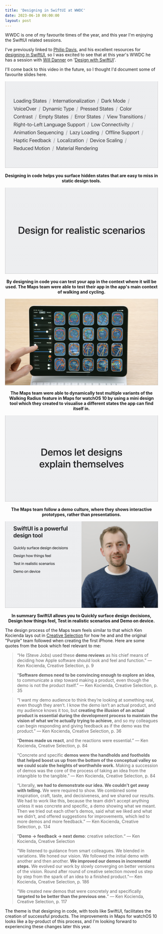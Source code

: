 ```yaml
---
title: 'Designing in SwiftUI at WWDC'
date: 2023-06-10 00:00:00
layout: post
---
```


WWDC is one of my favourite times of the year, and this year I'm enjoying the SwiftUI related sessions. 

I've previously linked to [Philip Davis](https://philipcdavis.com/writing/designing-in-swiftui?ref=heydesigner), and his excellent resources for [designing in SwiftUI](https://swiftui.design/guide), so I was excited to see that at this year's WWDC he has a session with [Will Danner](https://www.linkedin.com/in/willdanner/) on '[Design with SwiftUI](https://developer.apple.com/wwdc23/10115)'. 

I'll come back to this video in the future, so I thought I'd document some of favourite slides here. 

![](/images/posts/IMG_3507.jpeg)
<figcaption align = "center"><b>Designing in code helps you surface hidden states that are easy to miss in static design tools.</b></figcaption>

![](/images/posts/IMG_3508.jpeg)
<figcaption align = "center"><b>By designing in code you can test your app in the context where it will be used. The Maps team were able to test their app in the app's main context of walking and cycling. </b></figcaption>

![](/images/posts/IMG_3509.jpeg)
<figcaption align = "center"><b>The Maps team were able to dynamically test multiple variants of the Walking Radius feature in Maps for watchOS 10 by using a mini design tool which they created to visualise a different states the app can find itself in.</b></figcaption>

![](/images/posts/IMG_3510.jpeg)
<figcaption align = "center"><b>The Maps team follow a demo culture, where they shows interactive prototypes, rather than presentations.</b></figcaption>

![](/images/posts/IMG_3511.jpeg)
<figcaption align = "center"><b> In summary SwiftUI allows you to Quickly surface design decisions, Design how things feel, Test in realistic scenarios and Demo on device.</b></figcaption>

The design process of the Maps team feels similar to that which Ken Kocienda lays out in [Creative Selection](https://books.apple.com/ie/book/creative-selection/id1403408298) for how he and and the original "Purple" team followed when creating the first iPhone. Here are some quotes from the book which feel relevant to me:

> “He (Steve Jobs) used these **demo reviews** as his chief means of deciding how Apple software should look and feel and function.” ― Ken Kocienda, Creative Selection, p. 9
> 

> “**Software demos need to be convincing enough to explore an idea**, to communicate a step toward making a product, even though the demo is not the product itself.” ― Ken Kocienda, Creative Selection, p. 35
> 

> “I want my demo audience to think they’re looking at something real, even though they aren’t. I know the demo isn’t an actual product, and my audience knows it too, but **creating the illusion of an actual product is essential during the development process to maintain the vision of what we’re actually trying to achieve**, and so my colleagues can begin responding and giving feedback as if the demo was the product.” ― Ken Kocienda, Creative Selection, p. 36
> 

> “**Demos made us react**, and the reactions were essential.” ― Ken Kocienda, Creative Selection, p. 84
> 

> “Concrete and specific **demos were the handholds and footholds that helped boost us up from the bottom of the conceptual valley so we could scale the heights of worthwhile work.** Making a succession of demos was the core of the process of taking an idea from the intangible to the tangible.” ― Ken Kocienda, Creative Selection, p. 84
>  

> “Literally, **we had to demonstrate our idea. We couldn’t get away with telling.** We were required to show. We combined some inspiration, craft, taste, and decisiveness, and we shared our results. We had to work like this, because the team didn’t accept anything unless it was concrete and specific, a demo showing what we meant. Then we tried out each other’s demos, said what we liked and what we didn’t, and offered suggestions for improvements, which led to more demos and more feedback.” ― Ken Kocienda, Creative Selection, p. 134
> 

> "**Demo -> feedback -> next demo**: creative selection.“ ― Ken Kocienda, Creative Selection
> 

> “We listened to guidance from smart colleagues. We blended in variations. We honed our vision. We followed the initial demo with another and then another. **We improved our demos in incremental steps.** We evolved our work by slowly converging on better versions of the vision. Round after round of creative selection moved us step by step from the spark of an idea to a finished product.”― Ken Kocienda, Creative Selection, p. 186
> 

> “We created new demos that were concretely and specifically **targeted to be better than the previous one.**” ― Ken Kocienda, Creative Selection, p. 117
>  

The theme is that designing in code, with tools like SwiftUI, facilitates the creation of successful products. The improvements in Maps for watchOS 10 looks like a by-product of this process, and I'm looking forward to experiencing these changes later this year. 